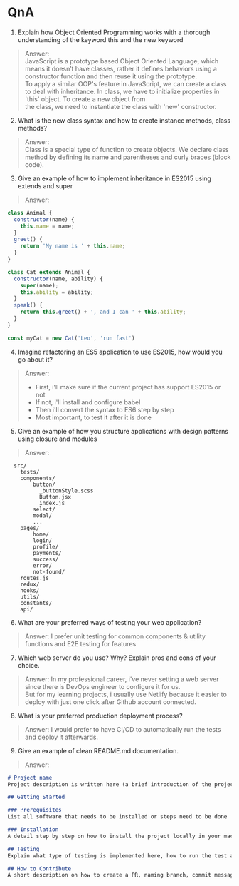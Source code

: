 # QnA 

1. Explain how Object Oriented Programming works with a thorough understanding of the keyword this
and the new keyword

> Answer:  
> JavaScript is a prototype based Object Oriented Language, which means it doesn’t have classes, rather it defines behaviors using a constructor function and then reuse it using the prototype.  
> To apply a similar OOP's feature in JavaScript, we can create a class to deal with inheritance. In class, we have to initialize properties in 'this' object. To create a new object from  
> the class, we need to instantiate the class with 'new' constructor.


2. What is the new class syntax and how to create instance methods, class methods?

> Answer:  
> Class is a special type of function to create objects. We declare class method by defining its name and parentheses and curly braces (block code).

3. Give an example of how to implement inheritance in ES2015 using extends and super

> Answer:
```js
class Animal {
  constructor(name) {
    this.name = name;
  }
  greet() {
    return 'My name is ' + this.name;
  }
}

class Cat extends Animal {
  constructor(name, ability) {
    super(name);
    this.ability = ability;
  }
  speak() {
    return this.greet() + ', and I can ' + this.ability;
  }
}

const myCat = new Cat('Leo', 'run fast')
```


4. Imagine refactoring an ES5 application to use ES2015, how would you go about it?

> Answer:  
> - First, i'll make sure if the current project has support ES2015 or not  
> - If not, i'll install and configure babel  
> - Then i'll convert the syntax to ES6 step by step  
> - Most important, to test it after it is done


5. Give an example of how you structure applications with design patterns using closure and modules

> Answer:
```
  src/
    tests/
    components/  
        button/
          _buttonStyle.scss
          Button.jsx
          index.js  
        select/
        modal/
        ...  
    pages/  
        home/  
        login/
        profile/
        payments/
        success/
        error/
        not-found/
    routes.js
    redux/
    hooks/
    utils/
    constants/
    api/
```


6. What are your preferred ways of testing your web application?

> Answer:
> I prefer unit testing for common components & utility functions and E2E testing for features


7. Which web server do you use? Why? Explain pros and cons of your choice.
> Answer:
> In my professional career, i've never setting a web server since there is DevOps engineer to configure it for us.  
> But for my learning projects, i usually use Netlify because it easier to deploy with just one click after Github account connected.


8. What is your preferred production deployment process?
> Answer:
> I would prefer to have CI/CD to automatically run the tests and deploy it afterwards.


9. Give an example of clean README.md documentation.
> Answer:
```md
# Project name
Project description is written here (a brief introduction of the project)

## Getting Started

### Prerequisites
List all software that needs to be installed or steps need to be done

### Installation
A detail step by step on how to install the project locally in your machine

## Testing
Explain what type of testing is implemented here, how to run the test and important links to the resources to learn related test

## How to Contribute
A short description on how to create a PR, naming branch, commit message etc

```
